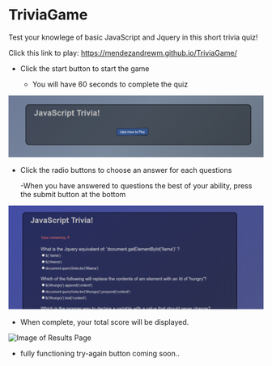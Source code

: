 # TriviaGame

Test your knowlege of basic JavaScript and Jquery in this short trivia quiz!

Click this link to play: https://mendezandrewm.github.io/TriviaGame/


- Click the start button to start the game

    - You will have 60 seconds to complete the quiz

![Image of start-page](assets/images/start.PNG)

- Click the radio buttons to choose an answer for each questions

    -When you have answered to questions the best of your ability, press the submit button at the bottom

![Image of quiz-in-progress](assets/images/in-game.PNG)

- When complete, your total score will be displayed.

![Image of Results Page](asstes/images/end.PNG)

- fully functioning try-again button coming soon..

